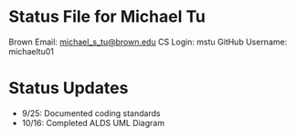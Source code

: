 # Status File for Michael Tu
Brown Email: michael_s_tu@brown.edu
CS Login: mstu
GitHub Username: michaeltu01

# Status Updates
- 9/25: Documented coding standards
- 10/16: Completed ALDS UML Diagram
